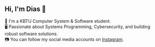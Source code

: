 ## Hi, I'm Dias 👋

📖 I'm a KBTU Computer System & Software student.<br/>
🖥️ Passionate about Systems Programming, Cybersecurity, and building robust software solutions.<br/>
📷 You can follow my social media accounts on [Instagram](https://www.instagram.com/bbdiasik).<br/>
